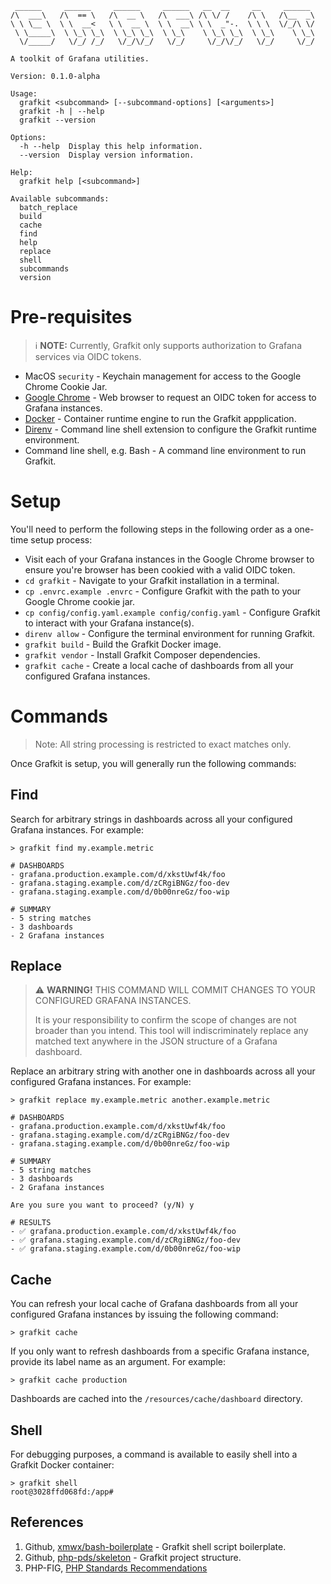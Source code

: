 ```
 ______     ______     ______     ______   __  __     __     ______
/\  ___\   /\  == \   /\  __ \   /\  ___\ /\ \/ /    /\ \   /\__  _\
\ \ \__ \  \ \  __<   \ \  __ \  \ \  __\ \ \  _"-.  \ \ \  \/_/\ \/
 \ \_____\  \ \_\ \_\  \ \_\ \_\  \ \_\    \ \_\ \_\  \ \_\    \ \_\
  \/_____/   \/_/ /_/   \/_/\/_/   \/_/     \/_/\/_/   \/_/     \/_/

A toolkit of Grafana utilities.

Version: 0.1.0-alpha

Usage:
  grafkit <subcommand> [--subcommand-options] [<arguments>]
  grafkit -h | --help
  grafkit --version

Options:
  -h --help  Display this help information.
  --version  Display version information.

Help:
  grafkit help [<subcommand>]

Available subcommands:
  batch_replace
  build
  cache
  find
  help
  replace
  shell
  subcommands
  version
```
# Pre-requisites
> ℹ️ **NOTE:** Currently, Grafkit only supports authorization to Grafana services via OIDC tokens.
- MacOS `security` - Keychain management for access to the Google Chrome Cookie Jar.
- [Google Chrome](https://www.google.com/chrome/) - Web browser to request an OIDC token for access to Grafana instances.
- [Docker](https://www.docker.com/) - Container runtime engine to run the Grafkit appplication.
- [Direnv](https://direnv.net/) - Command line shell extension to configure the Grafkit runtime environment.
- Command line shell, e.g. Bash - A command line environment to run Grafkit.

# Setup
You'll need to perform the following steps in the following order as a one-time setup process:
- Visit each of your Grafana instances in the Google Chrome browser to ensure you're browser has been cookied with a valid OIDC token.
- `cd grafkit` - Navigate to your Grafkit installation in a terminal.
- `cp .envrc.example .envrc` - Configure Grafkit with the path to your Google Chrome cookie jar.
- `cp config/config.yaml.example config/config.yaml` - Configure Grafkit to interact with your Grafana instance(s).
- `direnv allow` - Configure the terminal environment for running Grafkit.
- `grafkit build` - Build the Grafkit Docker image.
- `grafkit vendor` - Install Grafkit Composer dependencies.
- `grafkit cache` - Create a local cache of dashboards from all your configured Grafana instances.

# Commands
> Note: All string processing is restricted to exact matches only.

Once Grafkit is setup, you will generally run the following commands:

## Find
Search for arbitrary strings in dashboards across all your configured Grafana instances. For example:
```
> grafkit find my.example.metric

# DASHBOARDS
- grafana.production.example.com/d/xkstUwf4k/foo
- grafana.staging.example.com/d/zCRgiBNGz/foo-dev
- grafana.staging.example.com/d/0b00nreGz/foo-wip

# SUMMARY
- 5 string matches
- 3 dashboards
- 2 Grafana instances
```
## Replace
> ⚠️ **WARNING!** THIS COMMAND WILL COMMIT CHANGES TO YOUR CONFIGURED GRAFANA INSTANCES.
> 
> It is your responsibility to confirm the scope of changes are not broader than you intend.
> This tool will indiscriminately replace any matched text anywhere in the JSON structure of a Grafana dashboard.

Replace an arbitrary string with another one in dashboards across all your configured Grafana instances. For example:
```
> grafkit replace my.example.metric another.example.metric

# DASHBOARDS
- grafana.production.example.com/d/xkstUwf4k/foo
- grafana.staging.example.com/d/zCRgiBNGz/foo-dev
- grafana.staging.example.com/d/0b00nreGz/foo-wip

# SUMMARY
- 5 string matches
- 3 dashboards
- 2 Grafana instances

Are you sure you want to proceed? (y/N) y

# RESULTS
- ✅ grafana.production.example.com/d/xkstUwf4k/foo
- ✅ grafana.staging.example.com/d/zCRgiBNGz/foo-dev
- ✅ grafana.staging.example.com/d/0b00nreGz/foo-wip
```
## Cache
You can refresh your local cache of Grafana dashboards from all your configured Grafana instances by issuing the following command:
```
> grafkit cache
```
If you only want to refresh dashboards from a specific Grafana instance, provide its label name as an argument. For example:
```
> grafkit cache production
```
Dashboards are cached into the `/resources/cache/dashboard` directory.

## Shell
For debugging purposes, a command is available to easily shell into a Grafkit Docker container:
```
> grafkit shell
root@3028ffd068fd:/app#
```
## References
1. Github, [xmwx/bash-boilerplate](https://github.com/xwmx/bash-boilerplate) - Grafkit shell script boilerplate.
2. Github, [php-pds/skeleton](https://github.com/php-pds/skeleton) - Grafkit project structure.
3. PHP-FIG, [PHP Standards Recommendations](https://www.php-fig.org/psr/)